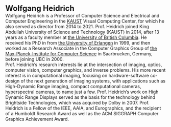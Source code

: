 <span style="font-size: 1.7em; font-weight: bold;">**Wolfgang Heidrich**</span><br>
Wolfgang Heidrich is a Professor of Computer Science and Electrical and Computer Engineering in the [KAUST](https://cemse.kaust.edu.sa/vcc/) Visual Computing Center, for which he also served as director from 2014 to 2021. Prof. Heidrich joined King Abdullah University of Science and Technology (KAUST) in 2014, after 13 years as a faculty member at [the University of British Columbia](https://www.cs.ubc.ca/). He received his PhD in from [the University of Erlangen](https://www.fau.eu/) in 1999, and then worked as a Research Associate in the Computer Graphics Group of [the Max-Planck-Institute for Computer Science](https://www.cis.mpg.de/) in Saarbrucken, Germany, before joining UBC in 2000.<br>
 Prof. Heidrich’s research interests lie at the intersection of imaging, optics, computer vision, computer graphics, and inverse problems. His more recent interest is in computational imaging, focusing on hardware-software co-design of the next generation of imaging systems, with applications such as High-Dynamic Range imaging, compact computational cameras, hyperspectral cameras, to name just a few. Prof. Heidrich’s work on High Dynamic Range Displays served as the basis for the technology behind Brightside Technologies, which was acquired by Dolby in 2007. Prof. Heidrich is a Fellow of the IEEE, AAIA, and Eurographics, and the recipient of a Humboldt Research Award as well as the ACM SIGGRAPH Computer Graphics Achievement Award.